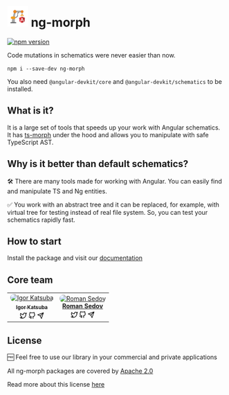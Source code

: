 # <img src="apps/demo/src/assets/images/ng-morph.png" alt="logo" width="48px"> ng-morph

[![npm version](https://img.shields.io/npm/v/ng-morph.svg)](https://npmjs.com/package/ng-morph)

Code mutations in schematics were never easier than now.

```
npm i --save-dev ng-morph
```

You also need `@angular-devkit/core` and `@angular-devkit/schematics` to be installed.

## What is it?

It is a large set of tools that speeds up your work with Angular schematics. It has [ts-morph](https://ts-morph.com/) under the hood and allows you to manipulate with safe TypeScript AST.

## Why is it better than default schematics?

🛠 There are many tools made for working with Angular. You can easily find and manipulate TS and Ng entities.

✅ You work with an abstract tree and it can be replaced,
for example, with virtual tree for testing instead of real file system.
So, you can test your schematics rapidly fast.

## How to start

Install the package and visit our [documentation](https://tinkoffcreditsystems.github.io/ng-morph/getting-started)

## Core team

<table>
    <tr>
       <td align="center">
            <a href="https://twitter.com/katsuba_igor"
                ><img
                    src="https://github.com/IKatsuba.png?size=100"
                    width="100"
                    style="margin-bottom: -4px; border-radius: 8px;"
                    alt="Igor Katsuba"
                /><br /><sub><b>Igor Katsuba</b></sub></a
            >
            <div style="margin-top: 4px">
                <a
                    href="https://twitter.com/katsuba_igor"
                    title="Twitter"
                    ><img
                        style="width: 16px;"
                        width="16"
                        src="https://raw.githubusercontent.com/feathericons/feather/master/icons/twitter.svg"
                /></a>
                <a href="https://github.com/IKatsuba" title="Github"
                    ><img
                        width="16"
                        src="https://raw.githubusercontent.com/feathericons/feather/master/icons/github.svg"
                /></a>
                <a
                    href="https://t.me/Katsuba"
                    title="Telegram"
                    ><img
                        width="16"
                        src="https://raw.githubusercontent.com/feathericons/feather/master/icons/send.svg"
                /></a>
            </div>
        </td>
        <td align="center">
            <a href="http://marsibarsi.me"
                ><img
                    src="https://github.com/marsibarsi.png?size=100"
                    width="100"
                    style="margin-bottom: -4px; border-radius: 8px;"
                    alt="Roman Sedov"
                /><br /><b>Roman Sedov</b></a
            >
            <div style="margin-top: 4px">
                <a
                    href="https://twitter.com/marsibarsi"
                    title="Twitter"
                    ><img
                        width="16"
                        src="https://raw.githubusercontent.com/feathericons/feather/master/icons/twitter.svg"
                /></a>
                <a
                    href="https://github.com/marsibarsi"
                    title="GitHub"
                    ><img
                        width="16"
                        src="https://raw.githubusercontent.com/feathericons/feather/master/icons/github.svg"
                /></a>
                <a
                    href="https://t.me/marsibarsi"
                    title="Telegram"
                    ><img
                        width="16"
                        src="https://raw.githubusercontent.com/feathericons/feather/master/icons/send.svg"
                /></a>
            </div>
        </td>
    </tr>

</table>

## License

🆓 Feel free to use our library in your commercial and private applications

All ng-morph packages are covered by [Apache 2.0](/LICENSE)

Read more about this license [here](https://choosealicense.com/licenses/apache-2.0/)
